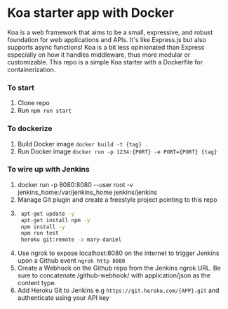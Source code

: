 # Koa starter app with Docker

Koa is a web framework that aims to be a small, expressive, and robust foundation for web applications and APIs. It's like Express.js but also supports async functions! Koa is a bit less opinionated than Express especially on how it handles middleware, thus more modular or customizable. This repo is a simple Koa starter with a Dockerfile for containerization.

### To start
1. Clone repo
1. Run `npm run start`

### To dockerize
1. Build Docker image `docker build -t {tag} .`
1. Run Docker image `docker run -p 1234:{PORT} -e PORT={PORT} {tag}`

### To wire up with Jenkins
1. docker run -p 8080:8080 --user root -v jenkins_home:/var/jenkins_home jenkins/jenkins
1. Manage Git plugin and create a freestyle project pointing to this repo
1. ```bash
    apt-get update -y
    apt-get install npm -y
    npm install -y
    npm run test
    heroku git:remote -a mary-daniel
    ```
1. Use ngrok to expose localhost:8080 on the internet to trigger Jenkins upon a Github event `ngrok http 8080`
1. Create a Webhook on the Github repo from the Jenkins ngrok URL. Be sure to concatenate /github-webhook/ with application/json as the content type.
1. Add Heroku Git to Jenkins e.g `https://git.heroku.com/{APP}.git` and authenticate using your API key